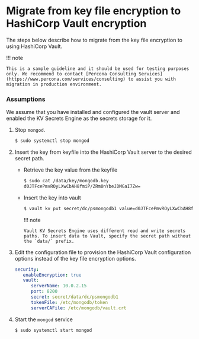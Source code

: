 # Migrate from key file encryption to HashiCorp Vault encryption

The steps below describe how to migrate from the key file encryption to using  HashiCorp Vault.

!!! note 

    This is a sample guideline and it should be used for testing purposes only. We recommend to contact [Percona Consulting Services](https://www.percona.com/services/consulting) to assist you with migration in production environment.

### Assumptions

We assume that you have installed and configured the vault server and enabled the KV Secrets Engine as the secrets storage for it.


1. Stop `mongod`.

    ```{.bash data-prompt="$"}
    $ sudo systemctl stop mongod
    ```

2. Insert the key from keyfile into the HashiCorp Vault server to the desired secret path.

   * Retrieve the key value from the keyfile

       ```{.bash data-prompt="$"}
       $ sudo cat /data/key/mongodb.key
       d0JTFcePmvROyLXwCbAH8fmiP/ZRm0nYbeJDMGaI7Zw=
       ```

   * Insert the key into vault

      ```{.bash data-prompt="$"}
      $ vault kv put secret/dc/psmongodb1 value=d0JTFcePmvROyLXwCbAH8fmiP/ZRm0nYbeJDMGaI7Zw=
      ```

     !!! note 

         Vault KV Secrets Engine uses different read and write secrets paths. To insert data to Vault, specify the secret path without the `data/` prefix.


3. Edit the configuration file to provision the HashiCorp Vault configuration options instead of the key file encryption options.

    ```yaml
    security:
       enableEncryption: true
       vault:
          serverName: 10.0.2.15
          port: 8200
          secret: secret/data/dc/psmongodb1
          tokenFile: /etc/mongodb/token
          serverCAFile: /etc/mongodb/vault.crt
    ```


4. Start the `mongod` service

    ```{.bash data-prompt="$"}
    $ sudo systemctl start mongod
    ```

